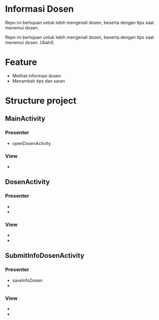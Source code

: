 # Informasi Dosen

Repo ini bertujuan untuk lebih mengenali dosen, beserta dengan tips saat menemui dosen.

Repo ini bertujuan untuk lebih mengenali dosen, beserta dengan tips saat menemui dosen.
UbahS
# Feature
* Melihat informasi dosen
* Menambah tips dan saran

# Structure project
## MainActivity
### Presenter
* openDosenActivity
### View
*
## DosenActivity
### Presenter
*
*
### View
*
*
## SubmitInfoDosenActivity
### Presenter
* saveInfoDosen
*
### View
*
*



